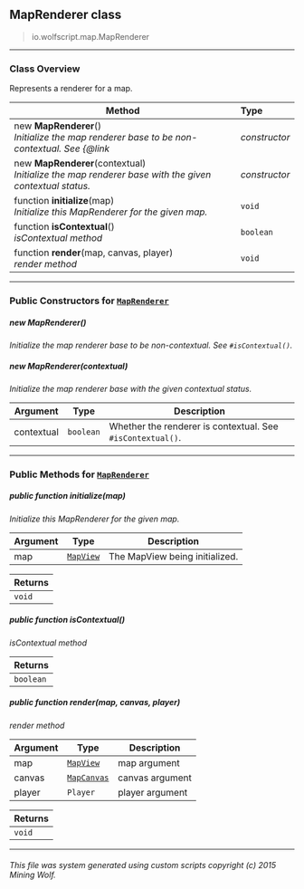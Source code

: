 ## MapRenderer __class__

>io.wolfscript.map.MapRenderer

---

### Class Overview

Represents a renderer for a map.

Method | Type   
--- | :--- 
new __MapRenderer__() <br> _Initialize the map renderer base to be non-contextual. See {@link_ | _constructor_
new __MapRenderer__(contextual) <br> _Initialize the map renderer base with the given contextual status._ | _constructor_
 function __initialize__(map) <br> _Initialize this MapRenderer for the given map._ | `void`
 function __isContextual__() <br> _isContextual method_ | `boolean`
 function __render__(map, canvas, player) <br> _render method_ | `void`



---

### Public Constructors for [`MapRenderer`](MapRenderer.md)

##### <a id='maprenderer'></a>new __MapRenderer__() 

_Initialize the map renderer base to be non-contextual. See `#isContextual()`._


##### <a id='maprenderer'></a>new __MapRenderer__(contextual) 

_Initialize the map renderer base with the given contextual status._

Argument | Type | Description  
--- | --- | --- 
contextual | `boolean` | Whether the renderer is contextual. See `#isContextual()`.

---

### Public Methods for [`MapRenderer`](MapRenderer.md)

##### <a id='initialize'></a>public  function __initialize__(map)

_Initialize this MapRenderer for the given map._

Argument | Type | Description  
--- | --- | --- 
map | [`MapView`](MapView.md) | The MapView being initialized.

Returns | 
--- | 
`void` |


##### <a id='iscontextual'></a>public  function __isContextual__()

_isContextual method_

Returns | 
--- | 
`boolean` |


##### <a id='render'></a>public  function __render__(map, canvas, player)

_render method_

Argument | Type | Description  
--- | --- | --- 
map | [`MapView`](MapView.md) | map argument
canvas | [`MapCanvas`](MapCanvas.md) | canvas argument
player | `Player` | player argument

Returns | 
--- | 
`void` |


---


###### This file was system generated using custom scripts copyright (c) 2015 Mining Wolf.
	

